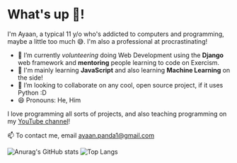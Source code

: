 # What's up 👋!
I'm Ayaan, a typical 11 y/o who's addicted to computers and programming, maybe a little too much 😅. I'm also a professional at procrastinating!

- 🔭 I’m currently *volunteering* doing Web Development using the **Django** web framework and **mentoring** people learning to code on Exercism.
- 🌱 I'm mainly learning **JavaScript** and also learning **Machine Learning** on the side!
- 👯 I’m looking to collaborate on any cool, open source project, if it uses Python :D 
- 😄 Pronouns: He, Him

I love programming all sorts of projects, and also teaching programming on my [YouTube channel](https://www.youtube.com/c/JustProgram)!

📫 To contact me, email ayaan.panda1@gmail.com

![Anurag's GitHub stats](https://github-readme-stats.vercel.app/api?username=codelearnern&show_icons=true&theme=gotham)
![Top Langs](https://github-readme-stats.vercel.app/api/top-langs/?username=codelearnern&layout=compact&theme=gotham)


<!--
**codelearnern/codelearnern** is a ✨ _special_ ✨ repository because its `README.md` (this file) appears on your GitHub profile.

Here are some ideas to get you started:

- 🔭 I’m currently working on ...
- 🌱 I’m currently learning ...
- 👯 I’m looking to collaborate on ...
- 🤔 I’m looking for help with ...
- 💬 Ask me about ...
- 📫 How to reach me: ...
- 😄 Pronouns: ...
- ⚡ Fun fact: ...
-->
